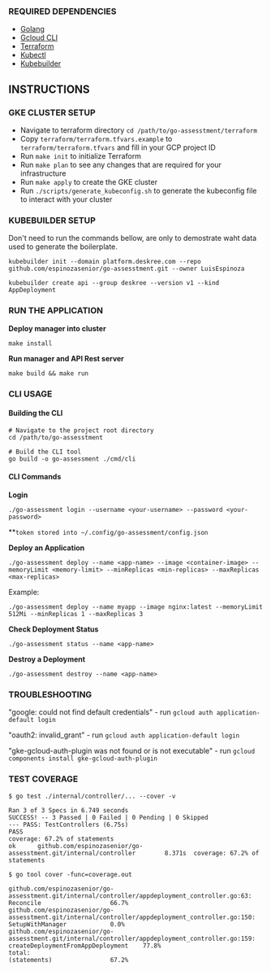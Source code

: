 ### REQUIRED DEPENDENCIES 
* [Golang](https://go.dev/doc/install)
* [Gcloud CLI](https://cloud.google.com/sdk/docs/install)
* [Terraform](https://developer.hashicorp.com/terraform/tutorials/gcp-get-started/install-cli)
* [Kubectl](https://kubernetes.io/docs/tasks/tools/)
* [Kubebuilder](https://book.kubebuilder.io/quick-start)

## INSTRUCTIONS

### GKE CLUSTER SETUP

- Navigate to terraform directory `cd /path/to/go-assesstment/terraform`
- Copy `terraform/terraform.tfvars.example` to `terraform/terraform.tfvars` and fill in your GCP project ID
- Run `make init` to initialize Terraform
- Run `make plan` to see any changes that are required for your infrastructure
- Run `make apply` to create the GKE cluster
- Run `./scripts/generate_kubeconfig.sh` to generate the kubeconfig file to interact with your cluster


### KUBEBUILDER SETUP
Don't need to run the commands bellow, are only to demostrate waht data used to generate the boilerplate. 
```
kubebuilder init --domain platform.deskree.com --repo github.com/espinozasenior/go-assesstment.git --owner LuisEspinoza
```

```
kubebuilder create api --group deskree --version v1 --kind AppDeployment
```

### RUN THE APPLICATION 
**Deploy manager into cluster**
```
make install
```
**Run manager and API Rest server**
```
make build && make run
```

### CLI USAGE
#### Building the CLI
```
# Navigate to the project root directory
cd /path/to/go-assesstment

# Build the CLI tool
go build -o go-assessment ./cmd/cli
```

#### CLI Commands

**Login**
```
./go-assessment login --username <your-username> --password <your-password>
```
**`token stored into ~/.config/go-assessment/config.json `

**Deploy an Application**
```
./go-assessment deploy --name <app-name> --image <container-image> --memoryLimit <memory-limit> --minReplicas <min-replicas> --maxReplicas <max-replicas>
```
Example:
```
./go-assessment deploy --name myapp --image nginx:latest --memoryLimit 512Mi --minReplicas 1 --maxReplicas 3
```

**Check Deployment Status**
```
./go-assessment status --name <app-name>
```

**Destroy a Deployment**
```
./go-assessment destroy --name <app-name>
```

### TROUBLESHOOTING
"google: could not find default credentials" - run `gcloud auth application-default login`

"oauth2: invalid_grant" - run `gcloud auth application-default login`

"gke-gcloud-auth-plugin was not found or is not executable" - run `gcloud components install gke-gcloud-auth-plugin`

### TEST COVERAGE

```
$ go test ./internal/controller/... --cover -v

Ran 3 of 3 Specs in 6.749 seconds
SUCCESS! -- 3 Passed | 0 Failed | 0 Pending | 0 Skipped
--- PASS: TestControllers (6.75s)
PASS
coverage: 67.2% of statements
ok      github.com/espinozasenior/go-assesstment.git/internal/controller        8.371s  coverage: 67.2% of statements

$ go tool cover -func=coverage.out

github.com/espinozasenior/go-assesstment.git/internal/controller/appdeployment_controller.go:63:        Reconcile                   66.7%
github.com/espinozasenior/go-assesstment.git/internal/controller/appdeployment_controller.go:150:       SetupWithManager            0.0%
github.com/espinozasenior/go-assesstment.git/internal/controller/appdeployment_controller.go:159:       createDeploymentFromAppDeployment    77.8%
total:                                                                                                  (statements)                67.2%
```

